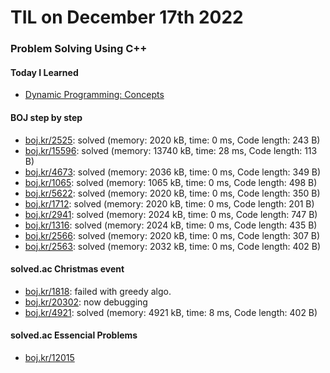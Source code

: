 # **TIL on December 17th 2022**
### Problem Solving Using C++
#### Today I Learned
- [Dynamic Programming: Concepts](../../../Computer%20Science/Algorithm/dp-2-12-14-2022.md)

#### BOJ step by step
- [boj.kr/2525](../../../Problem%20Solving/boj/2525-12-17-2022.cpp): solved (memory: 2020 kB, time: 0 ms, Code length: 243 B)
- [boj.kr/15596](../../../Problem%20Solving/boj/15596-12-17-2022.cpp): solved (memory: 13740 kB, time: 28 ms, Code length: 113 B)
- [boj.kr/4673](../../../Problem%20Solving/boj/4673-12-17-2022.cpp): solved (memory: 2036 kB, time: 0 ms, Code length: 349 B)
- [boj.kr/1065](../../../Problem%20Solving/boj/1065-12-17-2022.cpp): solved (memory: 1065 kB, time: 0 ms, Code length: 498 B)
- [boj.kr/5622](../../../Problem%20Solving/boj/5622-12-17-2022.cpp): solved (memory: 2020 kB, time: 0 ms, Code length: 350 B)
- [boj.kr/1712](../../../Problem%20Solving/boj/1712-12-17-2022.cpp): solved (memory: 2020 kB, time: 0 ms, Code length: 201 B)
- [boj.kr/2941](../../../Problem%20Solving/boj/2941-12-17-2022.cpp): solved (memory: 2024 kB, time: 0 ms, Code length: 747 B)
- [boj.kr/1316](../../../Problem%20Solving/boj/1316-12-17-2022.cpp): solved (memory: 2024 kB, time: 0 ms, Code length: 435 B)
- [boj.kr/2566](../../../Problem%20Solving/boj/2566-12-17-2022.cpp): solved (memory: 2020 kB, time: 0 ms, Code length: 307 B)
- [boj.kr/2563](../../../Problem%20Solving/boj/2563-12-17-2022.cpp): solved (memory: 2032 kB, time: 0 ms, Code length: 402 B)

#### solved.ac Christmas event
- [boj.kr/1818](../../../Problem%20Solving/boj/1818-12-17-2022.cpp): failed with greedy algo.
- [boj.kr/20302](../../../Problem%20Solving/boj/20302-12-17-2022.cpp): now debugging
- [boj.kr/4921](../../../Problem%20Solving/boj/4921-12-17-2022.cpp): solved (memory: 4921 kB, time: 8 ms, Code length: 402 B)

#### solved.ac Essencial Problems
- [boj.kr/12015](../../../Problem%20Solving/boj/solvedac/12015-12-14-2022.cpp)